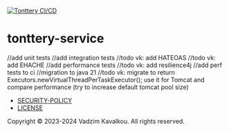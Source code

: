 [![Tonttery CI/CD](https://github.com/fragaLY/tonttery-service/actions/workflows/tonterry-service.yml/badge.svg?branch=main)](https://github.com/fragaLY/tonttery-service/actions/workflows/tonterry-service.yml)
# tonttery-service

//add unit tests
//add integration tests
//todo vk: add HATEOAS
//todo vk: add EHACHE
//add performance tests
//todo vk: add resilience4j
//add perf tests to ci
//migration to java 21
//todo vk: migrate to return Executors.newVirtualThreadPerTaskExecutor(); use it for Tomcat and compare performance (try to increase default tomcat pool size)

- [SECURITY-POLICY](/SECURITY.md)
- [LICENSE](/LICENSE.md)

Copyright © 2023-2024 Vadzim Kavalkou. All rights reserved.